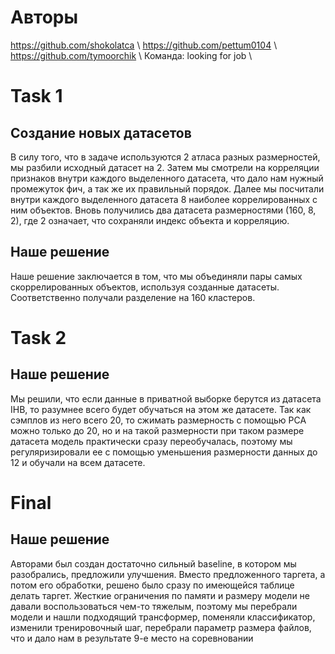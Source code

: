 # Авторы
https://github.com/shokolatca \\
https://github.com/pettum0104 \\
https://github.com/tymoorchik \\
Команда: looking for job \\

# Task 1

## Создание новых датасетов

В силу того, что в задаче используются 2 атласа разных размерностей, мы разбили исходный датасет на 2. Затем мы смотрели на корреляции признаков внутри каждого выделенного датасета, что дало нам нужный промежуток фич, а так же их правильный порядок. Далее мы посчитали внутри каждого выделенного датасета 8 наиболее коррелированных  с ним объектов. Вновь получились два датасета размерностями (160, 8, 2), где 2 означает, что сохраняли индекс объекта и корреляцию. 

## Наше решение

Наше решение заключается в том, что мы объединяли пары самых скоррелированных объектов, используя созданные датасеты. Соответственно получали разделение на 160 кластеров.

# Task 2

## Наше решение

Мы решили, что если данные в приватной выборке берутся из датасета IHB, то разумнее всего будет обучаться на этом же датасете. Так как сэмплов из него всего 20, то сжимать размерность с помощью PCA можно только до 20, но и на такой размерности при таком размере датасета модель практически сразу переобучалась, поэтому мы регуляризировали ее с помощью уменьшения размерности данных до 12 и обучали на всем датасете.

# Final

## Наше решение

Авторами был создан достаточно сильный baseline, в котором мы разобрались, предложили улучшения. Вместо предложенного таргета, а потом его обработки, решено было сразу по имеющейся таблице делать таргет. Жесткие ограничения по памяти и размеру модели не давали воспользоваться чем-то тяжелым, поэтому мы перебрали модели и нашли подходящий трансформер, поменяли классификатор, изменили тренировочный шаг, перебрали параметр размера файлов, что и дало нам в результате 9-е место на соревновании


